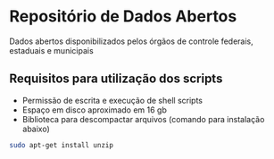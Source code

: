 # Repositório de Dados Abertos
Dados abertos disponibilizados pelos órgãos de controle federais, estaduais e municipais

## Requisitos para utilização dos scripts
 * Permissão de escrita e execução de shell scripts
 * Espaço em disco aproximado em 16 gb
 * Biblioteca para descompactar arquivos (comando para instalação abaixo)

```sh
sudo apt-get install unzip
```
